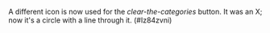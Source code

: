 A different icon is now used for the *clear-the-categories* button.  It was an X; now it's a circle with a line through it.  (#Iz84zvni)
